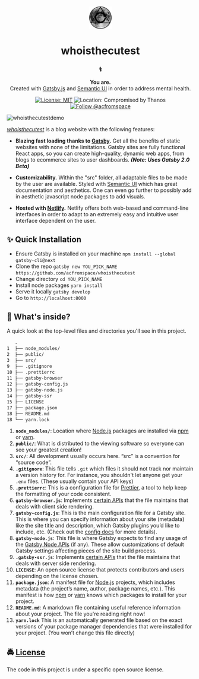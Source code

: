 <!-- HEADING -->

<p align="center">
  <img src="./src/images/avatar.png" width="60">
</p>
<h1 align="center">️whoisthecutest</h1>

<!-- DESCRIPTION -->

<h3 align="center">
  <span role="img" aria-label="Medical Symbol">⚕️</span>
</h3>
<p align="center">
  <strong>You are.</strong><br>
  Created with <a href="https://www.gatsbyjs.org/" target="_blank">Gatsby.js</a> and <a href="https://react.semantic-ui.com/" target="_blank">Semantic UI</a> in order to address mental health.
</p>

<!-- INFORMATION (Shields:IO) -->

<p align="center">
    <a href="https://github.com/acfromspace/whoisthecutest/blob/master/LICENSE">
        <img src="https://img.shields.io/github/license/mashape/apistatus.svg"
            alt="License: MIT"></a>
    <img src="https://img.shields.io/badge/location-compromised%20by%20Thanos-red.svg"
            alt="Location: Compromised by Thanos">
    <a href="https://twitter.com/intent/follow?screen_name=acfromspace">
        <img src="https://img.shields.io/twitter/follow/acfromspace.svg?style=social&logo=twitter"
            alt="Follow @acfromspace"></a>
</p>

<!-- FEATURES (Gif goes right below) -->

![whoisthecutestdemo](https://user-images.githubusercontent.com/10361542/45251420-ac795100-b2fa-11e8-9b3e-a5daae6ae74b.GIF)

[*whoisthecutest*](https://whoisthecutest.netlify.com) is a blog website with the following features:

- **Blazing fast loading thanks to [Gatsby](https://www.gatsbyjs.org/).** Get all the benefits of static websites with none of the limitations. Gatsby sites are fully functional React apps, so you can create high-quality, dynamic web apps, from blogs to ecommerce sites to user dashboards. ***(Note: Uses Gatsby 2.0 Beta)***

- **Customizability.** Within the "src" folder, all adaptable files to be made by the user are available. Styled with <a href="https://react.semantic-ui.com/" target="_blank">Semantic UI</a> which has great documentation and aesthetics. One can even go further to possibly add in aesthetic javascript node packages to add visuals.

- **Hosted with [Netlify](https://www.netlify.com/).** Netlify offers both web-based and command-line interfaces in order to adapt to an extremely easy and intuitive user interface dependent on the user.

<!-- QUICK INSTALLATION -->

## <span role="img" aria-label="Sparkles">✨</span> Quick Installation

- Ensure Gatsby is installed on your machine `npm install --global gatsby-cli@next`
- Clone the repo `gatsby new YOU_PICK_NAME https://github.com/acfromspace/whoisthecutest`
- Change directory `cd YOU_PICK_NAME`
- Install node packages `yarn install`
- Serve it locally `gatsby develop`
- Go to `http://localhost:8000`

<!-- IN-DEPTH GUIDE -->

<!-- EXTERNAL SERVICES -->

<!-- ## <span role="img" aria-label="Doggo">🐕</span> Fetch information doggo! (External Services)

The project uses external services. To use them you have to secure some access data. All services are free to use or have generous free tiers big enough for a personal project.

Create an `.env` file like below in the root folder. Change `...` placeholders with your own keys.

```text
GOOGLE_ANALYTICS_ID=...
ALGOLIA_APP_ID=...
ALGOLIA_SEARCH_ONLY_API_KEY=...
ALGOLIA_ADMIN_API_KEY=...
ALGOLIA_INDEX_NAME=...
```

If you wish not to use external services, simply comment out the respective sections in `gatsby-config.js`. -->

<!-- WHAT'S INSIDE? -->

## <span role="img" aria-label="Thinking Face">🤔</span> What's inside?

A quick look at the top-level files and directories you'll see in this project.

```
   .
1  ├── node_modules/
2  ├── public/
3  ├── src/
9  ├── .gitignore
10 ├── .prettierrc
11 ├── gatsby-browser
12 ├── gatsby-config.js
13 ├── gatsby-node.js
14 ├── gatsby-ssr
15 ├── LICENSE
17 ├── package.json
18 ├── README.md
18 └── yarn.lock
```

1. **`node_modules/`**: Location where [Node.js](https://nodejs.org/en/) packages are installed via [npm](https://www.npmjs.com/) or [yarn](https://yarnpkg.com/en/).
2. **`public/`**: What is distributed to the viewing software so everyone can see your greatest creation!
3. **`src/`**: All development usually occurs here. “src” is a convention for “source code”.
4. **`.gitignore`**: This file tells `.git` which files it should not track nor maintain a version history for. For instance, you shouldn't let anyone get your `.env` files. (These usually contain your API keys)
5.  **`.prettierrc`**: This is a configuration file for [Prettier](https://prettier.io/), a tool to help keep the formatting of your code consistent.
6.  **`gatsby-browser.js`**: Implements [certain APIs](https://www.gatsbyjs.org/docs/browser-apis/) that the file maintains that deals with client side rendering.
7.  **`gatsby-config.js`**: This is the main configuration file for a Gatsby site. This is where you can specify information about your site (metadata) like the site title and description, which Gatsby plugins you’d like to include, etc. (Check out the [config docs](https://next.gatsbyjs.org/docs/gatsby-config/) for more details).
8.  **`gatsby-node.js`**: This file is where Gatsby expects to find any usage of the [Gatsby Node APIs](https://next.gatsbyjs.org/docs/node-apis/) (if any). These allow customizations of default Gatsby settings affecting pieces of the site build process.
9.  **`.gatsby-ssr.js`**: Implements [certain APIs](https://www.gatsbyjs.org/docs/ssr-apis/) that the file maintains that deals with server side rendering.
10. **`LICENSE`**: An open source license that protects contributors and users depending on the license chosen.
11. **`package.json`**: A manifest file for [Node.js](https://nodejs.org/en/) projects, which includes metadata (the project’s name, author, package names, etc.). This manifest is how [npm](https://www.npmjs.com/) or [yarn](https://yarnpkg.com/en/) knows which packages to install for your project.
12. **`README.md`**: A markdown file containing useful reference information about your project. The file you're reading right now!
13. **`yarn.lock`** This is an automatically generated file based on the exact versions of your package manager dependencies that were installed for your project. (You won’t change this file directly)

<!-- LICENSE -->

## <span role="img" aria-label="Oncoming Police Car">🚔</span> [License](LICENSE)

The code in this project is under a specific open source license.

